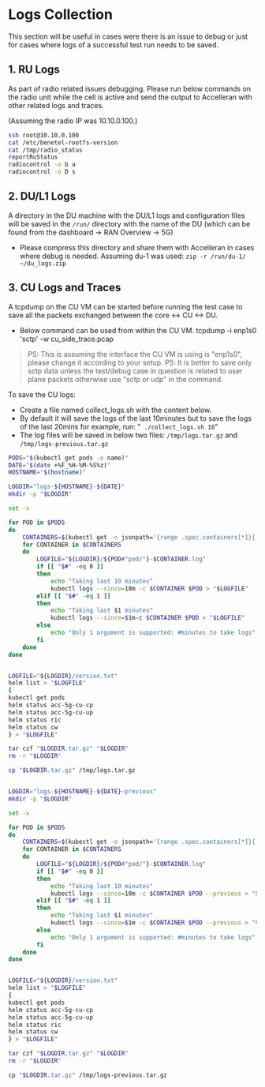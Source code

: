 # Logs Collection

This section will be useful in cases were there is an issue to debug or just for cases where logs of a successful test run needs to be saved.

## 1. RU Logs

As part of radio related issues debugging. Please run below commands on the radio unit while the cell is active and send the output to Accelleran with other related logs and traces.

(Assuming the radio IP was 10.10.0.100.)
```bash
ssh root@10.10.0.100
cat /etc/benetel-rootfs-version
cat /tmp/radio_status
reportRuStatus
radiocontrol -o G a
radiocontrol -o D s
```

## 2. DU/L1 Logs

A directory in the DU machine with the DU/L1 logs and configuration files will be saved in the ```/run/``` directory with the name of the DU (which can be found from the dashboard -> RAN Overview -> 5G)
- Please compress this directory and share them with Accelleran in cases where debug is needed. Assuming du-1 was used: ```zip -r /run/du-1/ ~/du_logs.zip```

## 3. CU Logs and Traces

A tcpdump on the CU VM can be started before running the test case to save all the packets exchanged between the core <-> CU <-> DU.
- Below command can be used from within the CU VM.
tcpdump -i enp1s0 'sctp' -w cu_side_trace.pcap
> PS: This is assuming the interface the CU VM is using is "enp1s0", please change it according to your setup.
> PS: It is better to save only sctp data unless the test/debug case in question is related to user plane packets otherwise use "sctp or udp" in the command.

To save the CU logs:
- Create a file named collect_logs.sh with the content below.
- By default it will save the logs of the last 10minutes but to save the logs of the last 20mins for example, run: "``` ./collect_logs.sh 10```"
- The log files will be saved in below two files: ```/tmp/logs.tar.gz``` and ```/tmp/logs-previous.tar.gz```

```bash
PODS="$(kubectl get pods -o name)"
DATE="$(date +%F_%H-%M-%S%z)"
HOSTNAME="$(hostname)"

LOGDIR="logs-${HOSTNAME}-${DATE}"
mkdir -p "$LOGDIR"

set -x

for POD in $PODS
do
    CONTAINERS=$(kubectl get -o jsonpath='{range .spec.containers[*]}{.name}{"\n"}{end}{range .spec.initContainers[*]}{.name}{"\n"}{end}' $POD)
    for CONTAINER in $CONTAINERS
    do
        LOGFILE="${LOGDIR}/${POD#"pod/"}-$CONTAINER.log"
        if [[ "$#" -eq 0 ]]
        then
            echo "Taking last 10 minutes"
            kubectl logs --since=10m -c $CONTAINER $POD > "$LOGFILE"
        elif [[ "$#" -eq 1 ]]
        then
            echo "Taking last $1 minutes"
            kubectl logs --since=$1m-c $CONTAINER $POD > "$LOGFILE"
        else
            echo "Only 1 argument is supported: #minutes to take logs"
        fi
    done
done


LOGFILE="${LOGDIR}/version.txt"
helm list > "$LOGFILE"
{
kubectl get pods
helm status acc-5g-cu-cp
helm status acc-5g-cu-up
helm status ric
helm status cw
} > "$LOGFILE"

tar czf "$LOGDIR.tar.gz" "$LOGDIR"
rm -r "$LOGDIR"

cp "$LOGDIR.tar.gz" /tmp/logs.tar.gz


LOGDIR="logs-${HOSTNAME}-${DATE}-previous"
mkdir -p "$LOGDIR"

set -x

for POD in $PODS
do
    CONTAINERS=$(kubectl get -o jsonpath='{range .spec.containers[*]}{.name}{"\n"}{end}{range .spec.initContainers[*]}{.name}{"\n"}{end}' $POD)
    for CONTAINER in $CONTAINERS
    do
        LOGFILE="${LOGDIR}/${POD#"pod/"}-$CONTAINER.log"
        if [[ "$#" -eq 0 ]]
        then
            echo "Taking last 10 minutes"
            kubectl logs --since=10m -c $CONTAINER $POD --previous > "$LOGFILE"
        elif [[ "$#" -eq 1 ]]
        then
            echo "Taking last $1 minutes"
            kubectl logs --since=$1m -c $CONTAINER $POD --previous > "$LOGFILE"
        else
            echo "Only 1 argument is supported: #minutes to take logs"
        fi
    done
done


LOGFILE="${LOGDIR}/version.txt"
helm list > "$LOGFILE"
{
kubectl get pods
helm status acc-5g-cu-cp
helm status acc-5g-cu-up
helm status ric
helm status cw
} > "$LOGFILE"

tar czf "$LOGDIR.tar.gz" "$LOGDIR"
rm -r "$LOGDIR"

cp "$LOGDIR.tar.gz" /tmp/logs-previous.tar.gz
```
